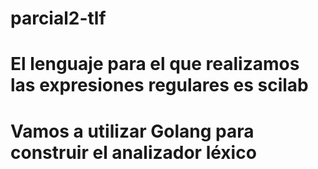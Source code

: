 # parcial2-tlf

# El lenguaje para el que realizamos las expresiones regulares es scilab

# Vamos a utilizar Golang para construir el analizador léxico